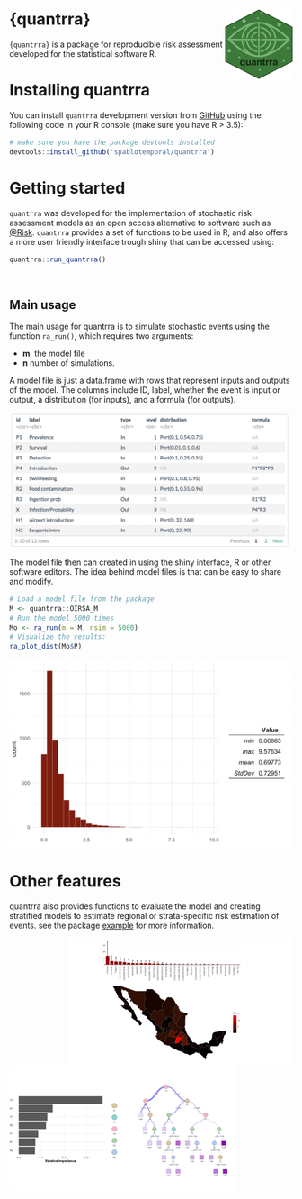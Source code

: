 # {quantrra} <img src="img/icon.png" align="right" alt="" width="120" />

`{quantrra}` is a package for reproducible risk assessment developed for the statistical software R.

# Installing quantrra

You can install `quantrra` development version from [GitHub](https://github.com/spablotemporal/quantrra) using the following code in your R console (make sure you have R > 3.5):

```r
# make sure you have the package devtools installed
devtools::install_github('spablotemporal/quantrra')
```

# Getting started

`quantrra` was developed for the implementation of stochastic risk assessment models as an open access alternative to software such as [@Risk](https://www.palisade.com/risk/). `quantrra` provides a set of functions to be used in R, and also offers a more user friendly interface trough shiny that can be accessed using:

```r
quantrra::run_quantrra()
```

<img src="img/run_quantrra.gif" alt="" width="450" />

## Main usage

The main usage for quantrra is to simulate stochastic events using the function `ra_run()`, which requires two arguments:  
  
  - **m**, the model file
  - **n** number of simulations.  
  
A model file is just a data.frame with rows that represent inputs and outputs of the model. The columns include ID, label, whether the event is input or output, a distribution (for inputs), and a formula (for outputs).  

<img src="img/ModelFile.png" alt="" width="500" />

The model file then can created in using the shiny interface, R or other software editors. The idea behind model files is that can be easy to share and modify.  

```r
# Load a model file from the package
M <- quantrra::OIRSA_M
# Run the model 5000 times
Mo <- ra_run(m = M, nsim = 5000)
# Visualize the results:
ra_plot_dist(Mo$P)
```

<img src="img/eventsOut.png" alt="" width="500" />

# Other features

quantrra also provides functions to evaluate the model and creating stratified models to estimate regional or strata-specific risk estimation of events. see the package [example](https://cadms-ucd.github.io/Teaching/224_Lab7.html) for more information.

<img src="img/Strata.png" align="right" alt="" width="400" />


<img src="img/SA.png" align="left" alt="" width="400" />







